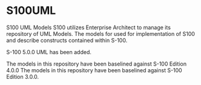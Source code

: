 # S100UML
S100 UML Models
S100 utilizes Enterprise Architect to manage its repository of UML Models. The models for used for implementation of S100 and describe constructs contained within S-100. 

S-100 5.0.0 UML has been added.

The models in this repository have been baselined against S-100 Edition 4.0.0
The models in this repository have been baselined against S-100 Edition 3.0.0.

